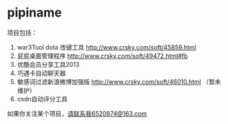 pipiname
========

项目包括：
 1. war3Tool dota 改键工具  http://www.crsky.com/soft/45859.html
 2. 屁屁桌面管理程序       http://www.crsky.com/soft/49472.html#fb
 3. 优酷会员分享工具2013           
 4. 巧遇卡自动聊天器
 5. 敏感词过滤新浪微博加强版 http://www.crsky.com/soft/46010.html （暂未维护）
 6. csdn自动评分工具  
 
如果你关注某个项目，请联系我6520874@163.com
